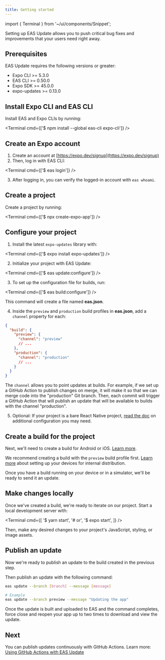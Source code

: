 ```yaml
---
title: Getting started
---
```


import { Terminal } from '~/ui/components/Snippet';

Setting up EAS Update allows you to push critical bug fixes and improvements that your users need right away.

## Prerequisites

EAS Update requires the following versions or greater:

- Expo CLI >= 5.3.0
- EAS CLI >= 0.50.0
- Expo SDK >= 45.0.0
- expo-updates >= 0.13.0

## Install Expo CLI and EAS CLI

Install EAS and Expo CLIs by running:

<Terminal cmd={['$ npm install --global eas-cli expo-cli']} />

## Create an Expo account

1. Create an account at [https://expo.dev/signup](https://expo.dev/signup)
2. Then, log in with EAS CLI:

<Terminal cmd={['$ eas login']} />

3. After logging in, you can verify the logged-in account with `eas whoami`.

## Create a project

Create a project by running:

<Terminal cmd={['$ npx create-expo-app']} />

## Configure your project

1. Install the latest `expo-updates` library with:

<Terminal cmd={['$ expo install expo-updates']} />

2. Initialize your project with EAS Update:

<Terminal cmd={['$ eas update:configure']} />

3. To set up the configuration file for builds, run:

<Terminal cmd={['$ eas build:configure']} />

This command will create a file named **eas.json**.

4. Inside the `preview` and `production` build profiles in **eas.json**, add a `channel` property for each:

```json
{
  "build": {
    "preview": {
      "channel": "preview"
      // ...
    },
    "production": {
      "channel": "production"
      // ...
    }
  }
}
```

The `channel` allows you to point updates at builds. For example, if we set up a GitHub Action to publish changes on merge, it will make it so that we can merge code into the "production" Git branch. Then, each commit will trigger a GitHub Action that will publish an update that will be available to builds with the channel "production".

5. Optional: If your project is a bare React Native project, [read the doc](/eas-update/bare-react-native) on additional configuration you may need.

## Create a build for the project

Next, we'll need to create a build for Android or iOS. [Learn more](/build/setup).

We recommend creating a build with the `preview` build profile first. [Learn more](/build/internal-distribution) about setting up your devices for internal distribution.

Once you have a build running on your device or in a simulator, we'll be ready to send it an update.

## Make changes locally

Once we've created a build, we're ready to iterate on our project. Start a local development server with:

<Terminal cmd={[
'$ yarn start',
'# or',
'$ expo start',
]} />

Then, make any desired changes to your project's JavaScript, styling, or image assets.

## Publish an update

Now we're ready to publish an update to the build created in the previous step.

Then publish an update with the following command:

```bash
eas update --branch [branch] --message [message]

# Example
eas update --branch preview --message "Updating the app"
```

Once the update is built and uploaded to EAS and the command completes, force close and reopen your app up to two times to download and view the update.

## Next

You can publish updates continuously with GitHub Actions. Learn more: [Using GitHub Actions with EAS Update](/eas-update/github-actions)

